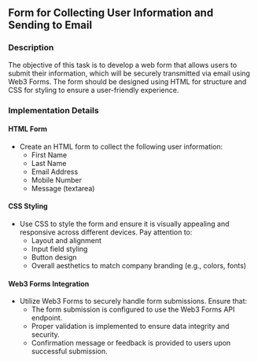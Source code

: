 ## Form for Collecting User Information and Sending to Email

### Description
The objective of this task is to develop a web form that allows users to submit their information, which will be securely transmitted via email using Web3 Forms. The form should be designed using HTML for structure and CSS for styling to ensure a user-friendly experience.

### Implementation Details

#### HTML Form
- Create an HTML form to collect the following user information:
  - First Name
  - Last Name
  - Email Address
  - Mobile Number
  - Message (textarea)

#### CSS Styling
- Use CSS to style the form and ensure it is visually appealing and responsive across different devices. Pay attention to:
  - Layout and alignment
  - Input field styling
  - Button design
  - Overall aesthetics to match company branding (e.g., colors, fonts)

#### Web3 Forms Integration
- Utilize Web3 Forms to securely handle form submissions. Ensure that:
  - The form submission is configured to use the Web3 Forms API endpoint.
  - Proper validation is implemented to ensure data integrity and security.
  - Confirmation message or feedback is provided to users upon successful submission.
